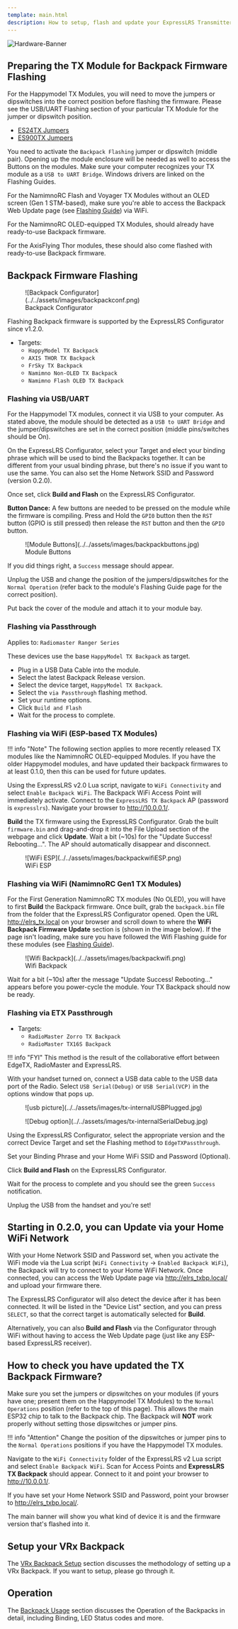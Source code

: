 ```yaml
---
template: main.html
description: How to setup, flash and update your ExpressLRS Transmitter Backpack.
---
```


![Hardware-Banner](https://raw.githubusercontent.com/ExpressLRS/ExpressLRS-Hardware/master/img/hardware.png)

## Preparing the TX Module for Backpack Firmware Flashing

For the Happymodel TX Modules, you will need to move the jumpers or dipswitches into the correct position before flashing the firmware. Please see the USB/UART Flashing section of your particular TX Module for the jumper or dipswitch position.

- [ES24TX Jumpers](../../quick-start/transmitters/es24tx.md#flashing-via-usbuart)
- [ES900TX Jumpers](../../quick-start/transmitters/es900tx.md#flashing-via-usbuart)

You need to activate the `Backpack Flashing` jumper or dipswitch (middle pair). Opening up the module enclosure will be needed as well to access the Buttons on the modules.
Make sure your computer recognizes your TX module as a `USB to UART Bridge`. Windows drivers are linked on the Flashing Guides.

For the NamimnoRC Flash and Voyager TX Modules without an OLED screen (Gen 1 STM-based), make sure you're able to access the Backpack Web Update page (see [Flashing Guide](../../quick-start/transmitters/flash2400.md)) via WiFi.

For the NamimnoRC OLED-equipped TX Modules, should already have ready-to-use Backpack firmware.

For the AxisFlying Thor modules, these should also come flashed with ready-to-use Backpack firmware.

## Backpack Firmware Flashing

<figure markdown>
![Backpack Configurator](../../assets/images/backpackconf.png)
<figcaption>Backpack Configurator</figcaption>
</figure>

Flashing Backpack firmware is supported by the ExpressLRS Configurator since v1.2.0. 

- Targets:
    - `HappyModel TX Backpack`
    - `AXIS THOR TX Backpack`
    - `FrSky TX Backpack`
    - `Namimno Non-OLED TX Backpack`
    - `Namimno Flash OLED TX Backpack`

### Flashing via USB/UART

For the Happymodel TX modules, connect it via USB to your computer. As stated above, the module should be detected as a `USB to UART Bridge` and the jumper/dipswitches are set in the correct position (middle pins/switches should be On).

On the ExpressLRS Configurator, select your Target and elect your binding phrase which will be used to bind the Backpacks together. It can be different from your usual binding phrase, but there's no issue if you want to use the same. You can also set the Home Network SSID and Password (version 0.2.0).

Once set, click **Build and Flash** on the ExpressLRS Configurator.

**Button Dance:** A few buttons are needed to be pressed on the module while the firmware is compiling. Press and Hold the `GPI0` button then the `RST` button (GPIO is still pressed) then release the `RST` button and then the `GPIO` button.

<figure markdown>
![Module Buttons](../../assets/images/backpackbuttons.jpg)
<figcaption>Module Buttons</figcaption>
</figure>

If you did things right, a `Success` message should appear. 

Unplug the USB and change the position of the jumpers/dipswitches for the `Normal Operation` (refer back to the module's Flashing Guide page for the correct position).

Put back the cover of the module and attach it to your module bay.

### Flashing via Passthrough

Applies to: `Radiomaster Ranger Series`

These devices use the base `HappyModel TX Backpack` as target.

- Plug in a USB Data Cable into the module.
- Select the latest Backpack Release version.
- Select the device target, `HappyModel TX Backpack`.
- Select the `via Passthrough` flashing method.
- Set your runtime options.
- Click `Build and Flash`
- Wait for the process to complete.

### Flashing via WiFi (ESP-based TX Modules)

!!! info "Note"
    The following section applies to more recently released TX modules like the NamimnoRC OLED-equipped Modules. If you have the older Happymodel modules, and have updated their backpack firmwares to at least 0.1.0, then this can be used for future updates.

Using the ExpressLRS v2.0 Lua script, navigate to `WiFi Connectivity` and select `Enable Backpack WiFi`. The Backpack WiFi Access Point will immediately activate. Connect to the `ExpressLRS TX Backpack` AP (password is `expresslrs`). Navigate your browser to http://10.0.0.1/.

**Build** the TX firmware using the ExpressLRS Configurator. Grab the built `firmware.bin` and drag-and-drop it into the File Upload section of the webpage and click **Update**. Wait a bit (~10s) for the "Update Success! Rebooting...". The AP should automatically disappear and disconnect.

<figure markdown>
![WiFi ESP](../../assets/images/backpackwifiESP.png)
<figcaption>WiFi ESP</figcaption>
</figure>

### Flashing via WiFi (NamimnoRC Gen1 TX Modules)

For the First Generation NamimnoRC TX modules (No OLED), you will have to first **Build** the Backpack firmware. Once built, grab the `backpack.bin` file from the folder that the ExpressLRS Configurator opened. Open the URL http://elrs_tx.local on your browser and scroll down to where the **WiFi Backpack Firmware Update** section is (shown in the image below). If the page isn't loading, make sure you have followed the Wifi Flashing guide for these modules (see [Flashing Guide](../../quick-start/transmitters/flash2400.md#flashing-via-wifi)).

<figure markdown>
![Wifi Backpack](../../assets/images/backpackwifi.png)
<figcaption>Wifi Backpack</figcaption>
</figure>

Wait for a bit (~10s) after the message "Update Success! Rebooting..." appears before you power-cycle the module. Your TX Backpack should now be ready.

### Flashing via ETX Passthrough

- Targets: 
    - `RadioMaster Zorro TX Backpack`
    - `RadioMaster TX16S Backpack`

!!! info "FYI"
    This method is the result of the collaborative effort between EdgeTX, RadioMaster and ExpressLRS.

With your handset turned on, connect a USB data cable to the USB data port of the Radio. Select `USB Serial(Debug)` or `USB Serial(VCP)` in the options window that pops up.

<figure markdown>
![usb picture](../../assets/images/tx-internalUSBPlugged.jpg)
</figure>

<figure markdown>
![Debug option](../../assets/images/tx-internalSerialDebug.jpg)
</figure>

Using the ExpressLRS Configurator, select the appropriate version and the correct Device Target and set the Flashing method to `EdgeTXPassthrough`.

Set your Binding Phrase and your Home WiFi SSID and Password (Optional).

Click **Build and Flash** on the ExpressLRS Configurator.

Wait for the process to complete and you should see the green `Success` notification.

Unplug the USB from the handset and you're set!

## Starting in 0.2.0, you can Update via your Home WiFi Network

With your Home Network SSID and Password set, when you activate the WiFi mode via the Lua script (`WiFi Connectivity` -> `Enabled Backpack WiFi`), the Backpack will try to connect to your Home WiFi Network. Once connected, you can access the Web Update page via http://elrs_txbp.local/ and upload your firmware there.

The ExpressLRS Configurator will also detect the device after it has been connected. It will be listed in the "Device List" section, and you can press `SELECT`, so that the correct target is automatically selected for **Build**.

Alternatively, you can also **Build and Flash** via the Configurator through WiFi without having to access the Web Update page (just like any ESP-based ExpressLRS receiver).

## How to check you have updated the TX Backpack Firmware?

Make sure you set the jumpers or dipswitches on your modules (if yours have one; present them on the Happymodel TX Modules) to the `Normal Operations` position (refer to the top of this page). This allows the main ESP32 chip to talk to the Backpack chip. The Backpack will **NOT** work properly without setting those dipswitches or jumper pins.

!!! info "Attention"
    Change the position of the dipswitches or jumper pins to the `Normal Operations` positions if you have the Happymodel TX modules.

Navigate to the `WiFi Connectivity` folder of the ExpressLRS v2 Lua script and select `Enable Backpack WiFi`. Scan for Access Points and **ExpressLRS TX Backpack** should appear. Connect to it and point your browser to http://10.0.0.1/.

If you have set your Home Network SSID and Password, point your browser to http://elrs_txbp.local/.

The main banner will show you what kind of device it is and the firmware version that's flashed into it.

## Setup your VRx Backpack

The [VRx Backpack Setup](backpack-vrx-setup.md) section discusses the methodology of setting up a VRx Backpack. If you want to setup, please go through it.

## Operation

The [Backpack Usage](esp-backpack.md#backpack-usage) section discusses the Operation of the Backpacks in detail, including Binding, LED Status codes and more.